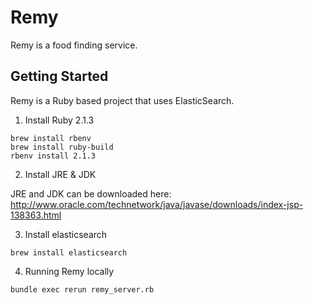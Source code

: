 # Remy

Remy is a food finding service.

## Getting Started

Remy is a Ruby based project that uses ElasticSearch.

1. Install Ruby 2.1.3

```
brew install rbenv
brew install ruby-build
rbenv install 2.1.3
```

2. Install JRE & JDK

JRE and JDK can be downloaded here: http://www.oracle.com/technetwork/java/javase/downloads/index-jsp-138363.html

3. Install elasticsearch

```
brew install elasticsearch
```

4. Running Remy locally

```
bundle exec rerun remy_server.rb
```